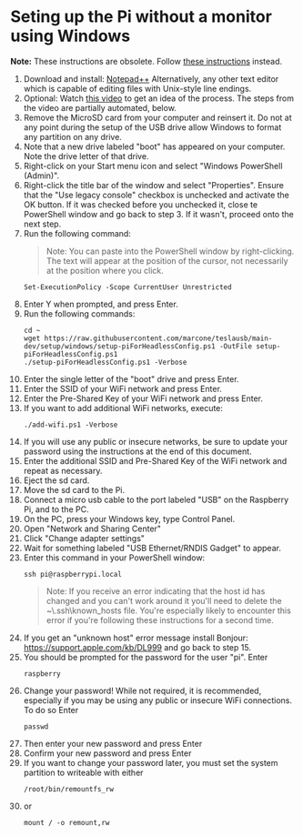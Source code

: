 # Seting up the Pi without a monitor using Windows

**Note:** These instructions are obsolete. Follow [these instructions](OneStepSetup.md) instead.

1. Download and install: [Notepad++](https://notepad-plus-plus.org/) Alternatively, any other text editor which is capable of editing files with Unix-style line endings.
1. Optional: Watch [this video](https://www.youtube.com/watch?v=xj3MPmJhAPU) to get an idea of the process. The steps from the video are partially automated, below.
1. Remove the MicroSD card from your computer and reinsert it. Do not at any point during the setup of the USB drive allow Windows to format any partition on any drive.
1. Note that a new drive labeled "boot" has appeared on your computer. Note the drive letter of that drive.
1. Right-click on your Start menu icon and select "Windows PowerShell (Admin)".
1. Right-click the title bar of the window and select "Properties". Ensure that the "Use legacy console" checkbox is unchecked and activate the OK button. If it was checked before you unchecked it, close te PowerShell window and go back to step 3. If it wasn't, proceed onto the next step.
1. Run the following command:
    > Note: You can paste into the PowerShell window by right-clicking. The text will appear at the position of the cursor, not necessarily at the position where you click.
    ```
    Set-ExecutionPolicy -Scope CurrentUser Unrestricted
    ```
1. Enter Y when prompted, and press Enter.
1. Run the following commands:
    ```
    cd ~
    wget https://raw.githubusercontent.com/marcone/teslausb/main-dev/setup/windows/setup-piForHeadlessConfig.ps1 -OutFile setup-piForHeadlessConfig.ps1
    ./setup-piForHeadlessConfig.ps1 -Verbose
    ```
1. Enter the single letter of the "boot" drive and press Enter.
1. Enter the SSID of your WiFi network and press Enter.
1. Enter the Pre-Shared Key of your WiFi network and press Enter.
1. If you want to add additional WiFi networks, execute:
    ```
    ./add-wifi.ps1 -Verbose
    ```
1. If you will use any public or insecure networks, be sure to update your password using the instructions at the end of this document.
1. Enter the additional SSID and Pre-Shared Key of the WiFi network and repeat as necessary.
1. Eject the sd card.
1. Move the sd card to the Pi.
1. Connect a micro usb cable to the port labeled "USB" on the Raspberry Pi, and to the PC.
1. On the PC, press your Windows key, type Control Panel.
1. Open "Network and Sharing Center"
1. Click "Change adapter settings"
1. Wait for something labeled "USB Ethernet/RNDIS Gadget" to appear.
1. Enter this command in your PowerShell window:
    ```
    ssh pi@raspberrypi.local
    ```
    > Note: If you receive an error indicating that the host id has changed and you can't work around it you'll need to delete the ~\\.ssh\known_hosts file. You're especially likely to encounter this error if you're following these instructions for a second time.
1. If you get an "unknown host" error message install Bonjour: https://support.apple.com/kb/DL999 and go back to step 15.
1. You should be prompted for the password for the user "pi". Enter
    ```
    raspberry
    ```
1. Change your password! While not required, it is recommended, especially if you may be using any public or insecure WiFi connections.  To do so Enter
    ```
    passwd
    ```
1. Then enter your new password and press Enter
1. Confirm your new password and press Enter
1. If you want to change your password later, you must set the system partition to writeable with either
    ```
    /root/bin/remountfs_rw
    ```
1. or
    ```
    mount / -o remount,rw
    ```
